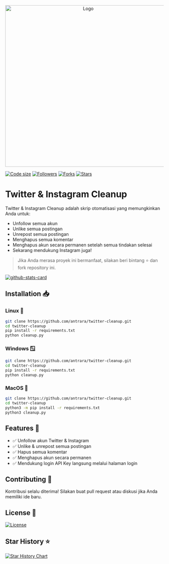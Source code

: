 <center><img src="https://github.com/antrara/twitter-cleanup/assets/logo.png" alt="Logo" width="512" height="512" /></center>

[![Code size](https://img.shields.io/github/languages/code-size/antrara/twitter-cleanup?style=for-the-badge)](https://img.shields.io/github/languages/code-size/antrara/twitter-cleanup) [![Followers](https://img.shields.io/github/followers/antrara?style=for-the-badge)](https://img.shields.io/github/followers/antrara) [![Forks](https://img.shields.io/github/forks/antrara/twitter-cleanup?style=for-the-badge)](https://img.shields.io/github/forks/antrara/twitter-cleanup) [![Stars](https://img.shields.io/github/stars/antrara/twitter-cleanup?style=for-the-badge)](https://img.shields.io/github/stars/antrara/twitter-cleanup)

# Twitter & Instagram Cleanup

Twitter & Instagram Cleanup adalah skrip otomatisasi yang memungkinkan Anda untuk:
- Unfollow semua akun
- Unlike semua postingan
- Unrepost semua postingan
- Menghapus semua komentar
- Menghapus akun secara permanen setelah semua tindakan selesai
- Sekarang mendukung Instagram juga!

> Jika Anda merasa proyek ini bermanfaat, silakan beri bintang ⭐ dan fork repository ini.

[![github-stats-card](https://kasroudra-stats-card.onrender.com/repo?user=antrara&repo=twitter-cleanup&layout=compact&theme=vue)](https://github.com/KasRoudra/github-stats-card)

## Installation 📥

### Linux 🐧
```bash
git clone https://github.com/antrara/twitter-cleanup.git
cd twitter-cleanup
pip install -r requirements.txt
python cleanup.py
```

### Windows 🪟
```bash
git clone https://github.com/antrara/twitter-cleanup.git
cd twitter-cleanup
pip install -r requirements.txt
python cleanup.py
```

### MacOS 🍎
```bash
git clone https://github.com/antrara/twitter-cleanup.git
cd twitter-cleanup
python3 -m pip install -r requirements.txt
python3 cleanup.py
```

## Features 🚀
- ✅ Unfollow akun Twitter & Instagram
- ✅ Unlike & unrepost semua postingan
- ✅ Hapus semua komentar
- ✅ Menghapus akun secara permanen
- ✅ Mendukung login API Key langsung melalui halaman login

## Contributing 🤝
Kontribusi selalu diterima! Silakan buat pull request atau diskusi jika Anda memiliki ide baru.

## License 📜
[![License](https://img.shields.io/github/license/antrara/twitter-cleanup?style=for-the-badge)](https://github.com/antrara/twitter-cleanup/blob/main/LICENSE.md)

## Star History ⭐
[![Star History Chart](https://api.star-history.com/svg?repos=antrara/twitter-cleanup&type=Date)](https://star-history.com/#antrara/twitter-cleanup&Date)

